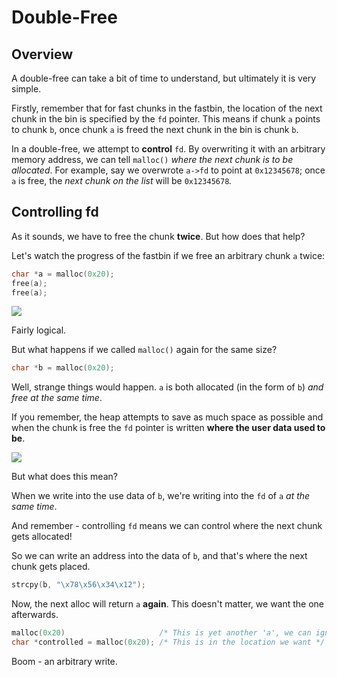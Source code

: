 # Double-Free

## Overview

A double-free can take a bit of time to understand, but ultimately it is very simple.

Firstly, remember that for fast chunks in the fastbin, the location of the next chunk in the bin is specified by the `fd` pointer. This means if chunk `a` points to chunk `b`, once chunk `a` is freed the next chunk in the bin is chunk `b`.

In a double-free, we attempt to **control** `fd`. By overwriting it with an arbitrary memory address, we can tell `malloc()` _where the next chunk is to be allocated_. For example, say we overwrote `a->fd` to point at `0x12345678`; once `a` is free, the _next chunk on the list_ will be `0x12345678`_._

## Controlling fd

As it sounds, we have to free the chunk **twice**. But how does that help?

Let's watch the progress of the fastbin if we free an arbitrary chunk `a` twice:

```c
char *a = malloc(0x20);
free(a);
free(a);
```

![](<../../../.gitbook/assets/image (17).png>)

Fairly logical.

But what happens if we called `malloc()` again for the same size?

```c
char *b = malloc(0x20);
```

Well, strange things would happen. `a` is both allocated (in the form of `b`) _and free at the same time_.

If you remember, the heap attempts to save as much space as possible and when the chunk is free the `fd` pointer is written **where the user data used to be**.

![](<../../../.gitbook/assets/image (11).png>)

But what does this mean?

When we write into the use data of `b`, we're writing into the `fd` of `a` _at the same time_.

And remember - controlling `fd` means we can control where the next chunk gets allocated!

So we can write an address into the data of `b`, and that's where the next chunk gets placed.

```c
strcpy(b, "\x78\x56\x34\x12");
```

Now, the next alloc will return `a` **again**. This doesn't matter, we want the one afterwards.

```c
malloc(0x20)                     /* This is yet another 'a', we can ignore this */
char *controlled = malloc(0x20); /* This is in the location we want */
```

Boom - an arbitrary write.
